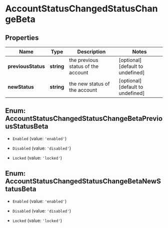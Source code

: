 # AccountStatusChangedStatusChangeBeta

## Properties

Name | Type | Description | Notes
------------ | ------------- | ------------- | -------------
**previousStatus** | **string** | the previous status of the account | [optional] [default to undefined]
**newStatus** | **string** | the new status of the account | [optional] [default to undefined]



## Enum: AccountStatusChangedStatusChangeBetaPreviousStatusBeta


* `Enabled` (value: `'enabled'`)

* `Disabled` (value: `'disabled'`)

* `Locked` (value: `'locked'`)





## Enum: AccountStatusChangedStatusChangeBetaNewStatusBeta


* `Enabled` (value: `'enabled'`)

* `Disabled` (value: `'disabled'`)

* `Locked` (value: `'locked'`)



